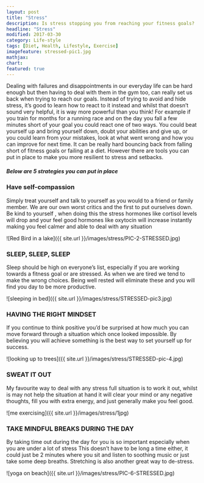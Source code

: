 ```yaml
---
layout: post
title: "Stress"
description: Is stress stopping you from reaching your fitness goals?
headline: "Stress"
modified: 2017-03-30
category: Life-style
tags: [Diet, Health, Lifestyle, Exercise]
imagefeature: stressed-pic1.jpg
mathjax: 
chart:
featured: true
---
```


<style>



</style>

Dealing with failures and disappointments in our everyday life can be hard enough but then having to deal with them in the gym too, can really set us back when trying to reach our goals.
Instead of trying to avoid and hide stress, it’s good to learn how to react to it instead and whilst that doesn’t sound very helpful, it is way more powerful than you think! For example if you train for months for a running race and on the day you fall a few minutes short of your goal you could react one of two ways. You could beat yourself up and bring yourself down, doubt your abilities and give up, or you could learn from your mistakes, look at what went wrong and how you can improve for next time. It can be really hard bouncing back from falling short of fitness goals or failing at a diet. However there are tools you can put in place to make you more resilient to stress and setbacks. 


##### Below are 5 strategies you can put in place


### Have self-compassion 
Simply treat yourself and talk to yourself as you would to a friend or family member. We are our own worst critics and the first to put ourselves down. Be kind to yourself , when doing this the stress hormones like cortisol levels will drop and your feel good hormones like oxytocin will increase instantly making you feel calmer and able to deal with any situation

![Red Bird in a lake]({{ site.url }}/images/stress/PIC-2-STRESSED.jpg)

###	SLEEP, SLEEP, SLEEP 
Sleep should be high on everyone’s list, especially if you are working towards a fitness goal or are stressed. As when we are tired we tend to make the wrong choices. Being well rested will eliminate these and you will find you day to be more productive.


![sleeping in bed]({{ site.url }}/images/stress/STRESSED-pic3.jpg)
    
###	HAVING THE RIGHT MINDSET 
If you continue to think positive you’d be surprised at how much you can move forward through a situation which once looked impossible. By believing you will achieve something is the best way to set yourself up for success.

![looking up to trees]({{ site.url }}/images/stress/STRESSED-pic-4.jpg)

### SWEAT IT OUT
My favourite way to deal with any stress full situation is to work it out, whilst is may not help the situation at hand it will clear your mind or any negative thoughts, fill you with extra energy, and just generally make you feel good.

![me exercising]({{ site.url }}/images/stress/1jpg)

### TAKE MINDFUL BREAKS DURING THE DAY
By taking time out during the day for you is so important especially when you are under a lot of stress This doesn’t have to be long a time either, it could just be 2 minutes where you sit and listen to soothing music or just take some deep breaths. Stretching is also another great way to de-stress.

![yoga on beach]({{ site.url }}/images/stress/PIC-6-STRESSED.jpg)

